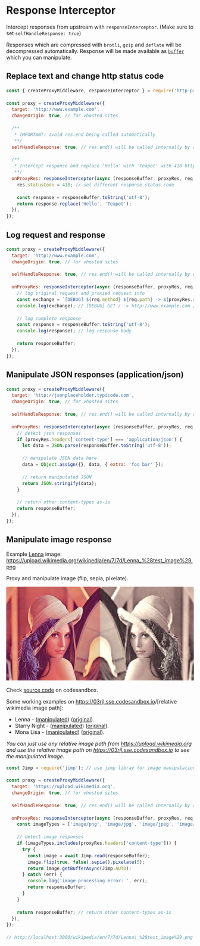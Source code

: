 # Response Interceptor

Intercept responses from upstream with `responseInterceptor`. (Make sure to set `selfHandleResponse: true`)

Responses which are compressed with `brotli`, `gzip` and `deflate` will be decompressed automatically. Response will be made available as [`buffer`](https://nodejs.org/api/buffer.html) which you can manipulate.

## Replace text and change http status code

```js
const { createProxyMiddleware, responseInterceptor } = require('http-proxy-middleware');

const proxy = createProxyMiddleware({
  target: 'http://www.example.com',
  changeOrigin: true, // for vhosted sites

  /**
   * IMPORTANT: avoid res.end being called automatically
   **/
  selfHandleResponse: true, // res.end() will be called internally by responseInterceptor()

  /**
   * Intercept response and replace 'Hello' with 'Teapot' with 418 http response status code
   **/
  onProxyRes: responseInterceptor(async (responseBuffer, proxyRes, req, res) => {
    res.statusCode = 418; // set different response status code

    const response = responseBuffer.toString('utf-8');
    return response.replace('Hello', 'Teapot');
  }),
});
```

## Log request and response

```javascript
const proxy = createProxyMiddleware({
  target: 'http://www.example.com',
  changeOrigin: true, // for vhosted sites

  selfHandleResponse: true, // res.end() will be called internally by responseInterceptor()

  onProxyRes: responseInterceptor(async (responseBuffer, proxyRes, req, res) => {
    // log original request and proxied request info
    const exchange = `[DEBUG] ${req.method} ${req.path} -> ${proxyRes.req.protocol}//${proxyRes.req.host}${proxyRes.req.path} [${proxyRes.statusCode}]`;
    console.log(exchange); // [DEBUG] GET / -> http://www.example.com [200]

    // log complete response
    const response = responseBuffer.toString('utf-8');
    console.log(response); // log response body

    return responseBuffer;
  }),
});
```

## Manipulate JSON responses (application/json)

```javascript
const proxy = createProxyMiddleware({
  target: 'http://jsonplaceholder.typicode.com',
  changeOrigin: true, // for vhosted sites

  selfHandleResponse: true, // res.end() will be called internally by responseInterceptor()

  onProxyRes: responseInterceptor(async (responseBuffer, proxyRes, req, res) => {
    // detect json responses
    if (proxyRes.headers['content-type'] === 'application/json') {
      let data = JSON.parse(responseBuffer.toString('utf-8'));

      // manipulate JSON data here
      data = Object.assign({}, data, { extra: 'foo bar' });

      // return manipulated JSON
      return JSON.stringify(data);
    }

    // return other content-types as-is
    return responseBuffer;
  }),
});
```

## Manipulate image response

Example [Lenna](https://en.wikipedia.org/wiki/Lenna) image: <https://upload.wikimedia.org/wikipedia/en/7/7d/Lenna_%28test_image%29.png>

Proxy and manipulate image (flip, sepia, pixelate).

[![Image of Lenna](../.github/docs/response-interceptor-lenna.png)](https://codesandbox.io/s/trusting-engelbart-03rjl)

Check [source code](https://codesandbox.io/s/trusting-engelbart-03rjl) on codesandbox.

Some working examples on <https://03rjl.sse.codesandbox.io>/[relative wikimedia image path]:

- Lenna - ([manipulated](https://03rjl.sse.codesandbox.io/wikipedia/en/7/7d/Lenna_%28test_image%29.png)) ([original](https://upload.wikimedia.org/wikipedia/en/7/7d/Lenna_%28test_image%29.png)).
- Starry Night - ([manipulated](https://03rjl.sse.codesandbox.io/wikipedia/commons/thumb/e/ea/Van_Gogh_-_Starry_Night_-_Google_Art_Project.jpg/1024px-Van_Gogh_-_Starry_Night_-_Google_Art_Project.jpg)) ([original](https://upload.wikimedia.org/wikipedia/commons/thumb/e/ea/Van_Gogh_-_Starry_Night_-_Google_Art_Project.jpg/1024px-Van_Gogh_-_Starry_Night_-_Google_Art_Project.jpg)).
- Mona Lisa - ([manipulated](https://03rjl.sse.codesandbox.io/wikipedia/commons/thumb/e/ec/Mona_Lisa%2C_by_Leonardo_da_Vinci%2C_from_C2RMF_retouched.jpg/800px-Mona_Lisa%2C_by_Leonardo_da_Vinci%2C_from_C2RMF_retouched.jpg)) ([original](https://upload.wikimedia.org/wikipedia/commons/thumb/e/ec/Mona_Lisa%2C_by_Leonardo_da_Vinci%2C_from_C2RMF_retouched.jpg/800px-Mona_Lisa%2C_by_Leonardo_da_Vinci%2C_from_C2RMF_retouched.jpg)).

_You can just use any relative image path from <https://upload.wikimedia.org> and use the relative image path on <https://03rjl.sse.codesandbox.io> to see the manipulated image._

```javascript
const Jimp = require('jimp'); // use jimp libray for image manipulation

const proxy = createProxyMiddleware({
  target: 'https://upload.wikimedia.org',
  changeOrigin: true, // for vhosted sites

  selfHandleResponse: true, // res.end() will be called internally by responseInterceptor()

  onProxyRes: responseInterceptor(async (responseBuffer, proxyRes, req, res) => {
    const imageTypes = ['image/png', 'image/jpg', 'image/jpeg', 'image/gif'];

    // detect image responses
    if (imageTypes.includes(proxyRes.headers['content-type'])) {
      try {
        const image = await Jimp.read(responseBuffer);
        image.flip(true, false).sepia().pixelate(5);
        return image.getBufferAsync(Jimp.AUTO);
      } catch (err) {
        console.log('image processing error: ', err);
        return responseBuffer;
      }
    }

    return responseBuffer; // return other content-types as-is
  }),
});

// http://localhost:3000/wikipedia/en/7/7d/Lenna\_%28test_image%29.png
```
